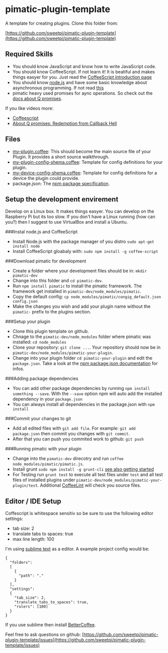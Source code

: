pimatic-plugin-template
=======================

A template for creating plugins. Clone this folder from: 

[https://github.com/sweetpi/pimatic-plugin-template](https://github.com/sweetpi/pimatic-plugin-template)


Required Skills
----------------

 * You should know JavaScript and know how to write JavaScript code.
 * You should know CoffeeScript. If not learn it! It is beatiful and makes things easyer for you. 
   Just read the [CoffeeScript introduction page](http://coffeescript.org/)
 * You should know [node.js](http://nodejs.org/) and have some basic knowledge about asynchronous 
   programming. If not read [this](http://book.mixu.net/node/ch7.html)
 * pimatic heavy used promises for aync operations. So check out the 
   [docs about Q promises](https://github.com/kriskowal/q).

If you like videos more:

 * [Coffeescript](http://www.youtube.com/watch?v=qR5p5s8CMBQ)
 * [About Q promises: Redemption from Callback Hell](http://www.youtube.com/watch?v=hf1T_AONQJU)

Files
-----

* [my-plugin.coffee](http://www.pimatic.org/docs/pimatic-plugin-template/my-plugin.html): 
  This should become the main source file of your Plugin. It provides a short source walkthrough.
* [my-plugin-config-shema.coffee](http://www.pimatic.org/docs/pimatic-plugin-template/my-plugin-config-shema.html): 
  Template for config definitions for your
  plugin.
* [my-device-config-shema.coffee](http://www.pimatic.org/docs/pimatic-plugin-template/my-device-config-shema): 
  Template for config definitions for a device the plugin could provide.
* package.json: The [npm package specification](https://npmjs.org/doc/json.html).


Setup the development envirement
-----------------------

Develop on a Linux box. It makes things easyer. You can develop on the Raspberry Pi but its too 
slow. If you don't have a Linux running (how can you?) then I suggest to use VirtualBox and 
install a Ubuntu.

###Instal node.js and CoffeeScript
* Install Node.js with the package manager of you distro `sudo apt-get install node` 
* Install CoffeeScript gloabaly with: `sudo npm install -g coffee-script`

###Download pimatic for development
* Create a folder where your development files should be in: `mkdir pimatic-dev`
* Change into this folder and `cd pimatic-dev`.
* Run `npm install pimatic` to install the pimatic framework. The framework get installed in
 `pimatic-dev/node_modules/pimatic`.
* Copy the default config: `cp node_modules/pimatic/congig_default.json config.json`
* Make the changes you wish and add your plugin name without the `pimatic-` prefix to the plugins section.

###Setup your plugin
* Clone this plugin template on github.
* Chnage to the `pimatic-dev/node_modules` folder where pimatic was installed: `cd node_modules`
* Clone your repository: `git clone ...`. Your repository should now be in 
  `pimatic-dev/node_modules/pimatic-your-plugin`.
* Change into your plugin folder `cd pimatic-your-plugin` and edit the `package.json`. Take a look
  at the [npm package.json documentation](https://npmjs.org/doc/json.html) for infos.

###Adding package dependencies
* You can add other package dependencies by running `npm install something --save`. With the `--save`
  option npm will auto add the installed dependency in your `package.json`
* You can always install all dependencies in the package.json with `npm install`

###Commit your changes to git
* Add all edited files with `git add file`. For example: `git add package.json` then commit you changes 
  with `git commit`.
* After that you can push you commited work to github: `git push`

###Running pimatic with your plugin
* Change into the `pimatic-dev` direcotry and run `coffee node_modules/pimatic/pimatic.js`.
* Install grunt `sudo npm install -g grunt-cli` [see also getting started](http://gruntjs.com/getting-started) 
* For Testing run `grunt test` to execute all test files under `test` and all test files of installed
  plugins under `pimatic-dev/node_modules/pimatic-your-plugin/test`. Additional [CoffeeLint](http://www.coffeelint.org/) 
  will check you source files.

Editor / IDE Setup
------------------
Coffescript is whitespace sensitiv so be sure to use the following editor settings:

* tab size: 2
* translate tabs to spaces: true
* max line length: 100

I'm using [sublime text](http://www.sublimetext.com/) as a editor. A example project config would be:

    {
      "folders":
      [
        {
          "path": "."
        }
      ],
      "settings":
      {
        "tab_size": 2,
        "translate_tabs_to_spaces": true,
        "rulers": [100]
      }
    }

If you use sublime then install [BetterCoffee](https://github.com/aponxi/sublime-better-coffeescript).

Feel free to ask questions on github: 
[https://github.com/sweetpi/pimatic-plugin-template/issues](https://github.com/sweetpi/pimatic-plugin-template/issues)